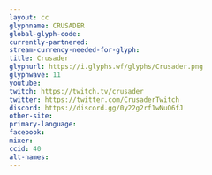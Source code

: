 ```yaml
---
layout: cc
glyphname: CRUSADER
global-glyph-code: 
currently-partnered: 
stream-currency-needed-for-glyph: 
title: Crusader
glyphurl: https://i.glyphs.wf/glyphs/Crusader.png
glyphwave: 11
youtube: 
twitch: https://twitch.tv/crusader
twitter: https://twitter.com/CrusaderTwitch
discord: https://discord.gg/0y22g2rf1wNuO6fJ
other-site: 
primary-language: 
facebook: 
mixer: 
ccid: 40
alt-names: 
---
```


